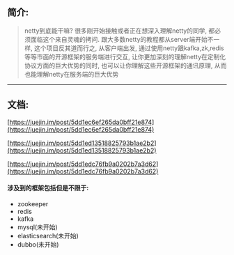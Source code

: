 ## 简介:

> netty到底能干嘛? 很多刚开始接触或者正在想深入理解netty的同学,
 都必须面临这个来自灵魂的拷问. 跟大多数netty的教程都从server端开始不一样, 
 这个项目反其道而行之, 从客户端出发, 通过使用netty跟kafka,zk,redis等等市面的开源框架的服务端进行交互, 
 让你更加深刻的理解netty在定制化协议方面的巨大优势的同时, 也可以让你理解这些开源框架的通讯原理, 
 从而也能理解netty在服务端的巨大优势
------------------------------

## 文档:

[https://juejin.im/post/5dd1ec6ef265da0bff21e874](https://juejin.im/post/5dd1ec6ef265da0bff21e874)

[https://juejin.im/post/5dd1ed13518825793b1ae2b2](https://juejin.im/post/5dd1ed13518825793b1ae2b2)

[https://juejin.im/post/5dd1edc76fb9a0202b7a3d62](https://juejin.im/post/5dd1edc76fb9a0202b7a3d62)


#### 涉及到的框架包括但是不限于:
- zookeeper
- redis
- kafka
- mysql(未开始)
- elasticsearch(未开始)
- dubbo(未开始)

